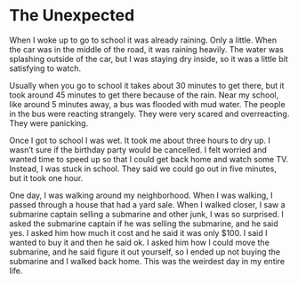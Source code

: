 # The Unexpected

When I woke up to go to school it was already raining. Only a little. When the car was in the middle of the road, it was raining heavily. The water was splashing outside of the car, but I was staying dry inside, so it was a little bit satisfying to watch. 

Usually when you go to school it takes about 30 minutes to get there, but it took around 45 minutes to get there because of the rain. Near my school, like around 5 minutes away, a bus was flooded with mud water. The people in the bus were reacting strangely. They were very scared and overreacting. They were panicking. 

Once I got to school I was wet. It took me about three hours to dry up. I wasn’t sure if the birthday party would be cancelled. I felt worried and wanted time to speed up so that I could get back home and watch some TV. Instead, I was stuck in school. They said we could go out in five minutes, but it took one hour. 

One day, I was walking around my neighborhood. When I was walking, I passed through a house that had a yard sale. When I walked closer, I saw a submarine captain selling a submarine and other junk, I was so surprised. I asked the submarine captain if he was selling the submarine, and he said yes. I asked him how much it cost and he said it was only $100. I said I wanted to buy it and then he said ok. I asked him how I could  move the submarine, and he said figure it out yourself, so I ended up not buying the submarine and I walked back home. This was the weirdest day in my entire life.

